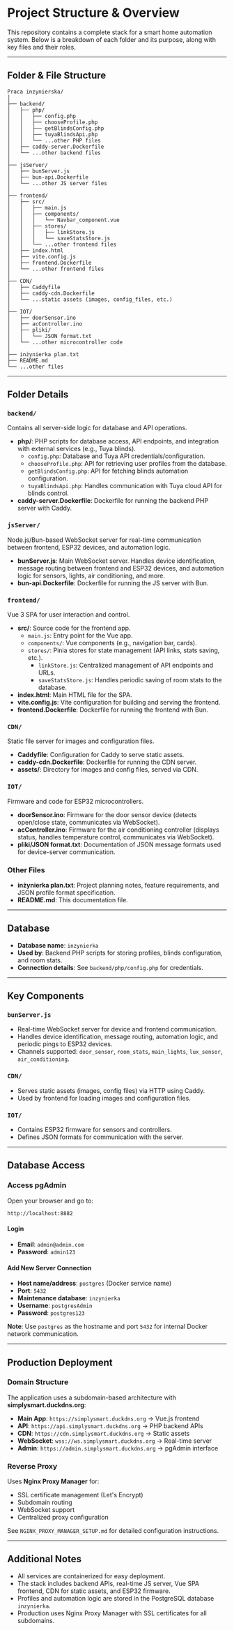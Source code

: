 # Project Structure & Overview

This repository contains a complete stack for a smart home automation system. Below is a breakdown of each folder and its purpose, along with key files and their roles.

---

## Folder & File Structure

```
Praca inzynierska/
│
├── backend/
│   ├── php/
│   │   ├── config.php
│   │   ├── chooseProfile.php
│   │   ├── getBlindsConfig.php
│   │   ├── tuyaBlindsApi.php
│   │   └── ...other PHP files
│   ├── caddy-server.Dockerfile
│   └── ...other backend files
│
├── jsServer/
│   ├── bunServer.js
│   ├── bun-api.Dockerfile
│   └── ...other JS server files
│
├── frontend/
│   ├── src/
│   │   ├── main.js
│   │   ├── components/
│   │   │   └── Navbar_component.vue
│   │   ├── stores/
│   │   │   ├── linkStore.js
│   │   │   └── saveStatsStore.js
│   │   └── ...other frontend files
│   ├── index.html
│   ├── vite.config.js
│   ├── frontend.Dockerfile
│   └── ...other frontend files
│
├── CDN/
│   ├── Caddyfile
│   ├── caddy-cdn.Dockerfile
│   └── ...static assets (images, config_files, etc.)
│
├── IOT/
│   ├── doorSensor.ino
│   ├── acController.ino
│   ├── pliki/
│   │   └── JSON format.txt
│   └── ...other microcontroller code
│
├── inżynierka plan.txt
├── README.md
└── ...other files
```

---

## Folder Details

### `backend/`
Contains all server-side logic for database and API operations.

- **php/**: PHP scripts for database access, API endpoints, and integration with external services (e.g., Tuya blinds).
  - `config.php`: Database and Tuya API credentials/configuration.
  - `chooseProfile.php`: API for retrieving user profiles from the database.
  - `getBlindsConfig.php`: API for fetching blinds automation configuration.
  - `tuyaBlindsApi.php`: Handles communication with Tuya cloud API for blinds control.
- **caddy-server.Dockerfile**: Dockerfile for running the backend PHP server with Caddy.

### `jsServer/`
Node.js/Bun-based WebSocket server for real-time communication between frontend, ESP32 devices, and automation logic.

- **bunServer.js**: Main WebSocket server. Handles device identification, message routing between frontend and ESP32 devices, and automation logic for sensors, lights, air conditioning, and more.
- **bun-api.Dockerfile**: Dockerfile for running the JS server with Bun.

### `frontend/`
Vue 3 SPA for user interaction and control.

- **src/**: Source code for the frontend app.
  - `main.js`: Entry point for the Vue app.
  - `components/`: Vue components (e.g., navigation bar, cards).
  - `stores/`: Pinia stores for state management (API links, stats saving, etc.).
    - `linkStore.js`: Centralized management of API endpoints and URLs.
    - `saveStatsStore.js`: Handles periodic saving of room stats to the database.
- **index.html**: Main HTML file for the SPA.
- **vite.config.js**: Vite configuration for building and serving the frontend.
- **frontend.Dockerfile**: Dockerfile for running the frontend with Bun.

### `CDN/`
Static file server for images and configuration files.

- **Caddyfile**: Configuration for Caddy to serve static assets.
- **caddy-cdn.Dockerfile**: Dockerfile for running the CDN server.
- **assets/**: Directory for images and config files, served via CDN.

### `IOT/`
Firmware and code for ESP32 microcontrollers.

- **doorSensor.ino**: Firmware for the door sensor device (detects open/close state, communicates via WebSocket).
- **acController.ino**: Firmware for the air conditioning controller (displays status, handles temperature control, communicates via WebSocket).
- **pliki/JSON format.txt**: Documentation of JSON message formats used for device-server communication.

### Other Files

- **inżynierka plan.txt**: Project planning notes, feature requirements, and JSON profile format specification.
- **README.md**: This documentation file.

---

## Database

- **Database name**: `inzynierka`
- **Used by**: Backend PHP scripts for storing profiles, blinds configuration, and room stats.
- **Connection details**: See `backend/php/config.php` for credentials.

---

## Key Components

### `bunServer.js`
- Real-time WebSocket server for device and frontend communication.
- Handles device identification, message routing, automation logic, and periodic pings to ESP32 devices.
- Channels supported: `door_sensor`, `room_stats`, `main_lights`, `lux_sensor`, `air_conditioning`.

### `CDN/`
- Serves static assets (images, config files) via HTTP using Caddy.
- Used by frontend for loading images and configuration files.

### `IOT/`
- Contains ESP32 firmware for sensors and controllers.
- Defines JSON formats for communication with the server.

---

## Database Access

### Access pgAdmin

Open your browser and go to:
```
http://localhost:8882
```

#### Login
- **Email**: `admin@admin.com`
- **Password**: `admin123`

#### Add New Server Connection

- **Host name/address**: `postgres` (Docker service name)
- **Port**: `5432`
- **Maintenance database**: `inzynierka`
- **Username**: `postgresAdmin`
- **Password**: `postgres123`

**Note**: Use `postgres` as the hostname and port `5432` for internal Docker network communication.

---

## Production Deployment

### Domain Structure
The application uses a subdomain-based architecture with **simplysmart.duckdns.org**:

- **Main App**: `https://simplysmart.duckdns.org` → Vue.js frontend
- **API**: `https://api.simplysmart.duckdns.org` → PHP backend APIs
- **CDN**: `https://cdn.simplysmart.duckdns.org` → Static assets
- **WebSocket**: `wss://ws.simplysmart.duckdns.org` → Real-time server
- **Admin**: `https://admin.simplysmart.duckdns.org` → pgAdmin interface

### Reverse Proxy
Uses **Nginx Proxy Manager** for:
- SSL certificate management (Let's Encrypt)
- Subdomain routing
- WebSocket support
- Centralized proxy configuration

See `NGINX_PROXY_MANAGER_SETUP.md` for detailed configuration instructions.

---

## Additional Notes

- All services are containerized for easy deployment.
- The stack includes backend APIs, real-time JS server, Vue SPA frontend, CDN for static assets, and ESP32 firmware.
- Profiles and automation logic are stored in the PostgreSQL database `inzynierka`.
- Production uses Nginx Proxy Manager with SSL certificates for all subdomains.

